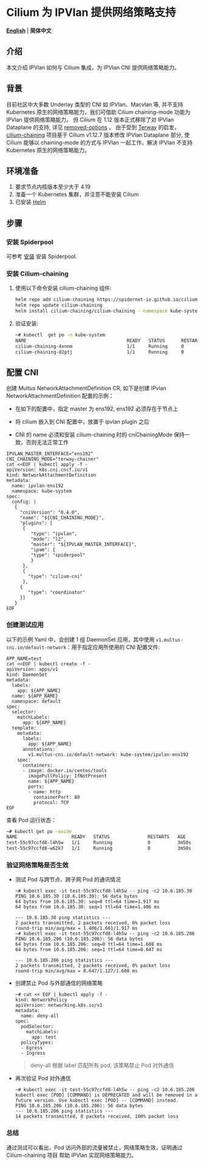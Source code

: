 # Cilium 为 IPVlan 提供网络策略支持

[**English**](./cilium-chaining.md) | **简体中文**

## 介绍

本文介绍 IPVlan 如何与 Cilium 集成，为 IPVlan CNI 提供网络策略能力。

## 背景

目前社区中大多数 Underlay 类型的 CNI 如 IPVlan、Macvlan 等, 并不支持 Kubernetes 原生的网络策略能力，我们可借助 Cilium chaining-mode 功能为 IPVlan 提供网络策略能力。
但 Cilium 在 1.12 版本正式移除了对 IPVlan Dataplane 的支持, 详见 [removed-options](https://docs.cilium.io/en/v1.12/operations/upgrade/#removed-options) 。
由于受到 [Terway](https://github.com/AliyunContainerService/terway) 的启发， [cilium-chaining](https://github.com/spidernet-io/cilium-chaining) 项目基于 Cilium
v1.12.7 版本修改 IPVlan Dataplane 部分, 使 Cilium 能够以 chaining-mode 的方式与 IPVlan 一起工作。解决 IPVlan 不支持 Kubernetes 原生的网络策略能力。

## 环境准备

1. 要求节点内核版本至少大于 4.19
2. 准备一个 Kubernetes 集群，并注意不能安装 Cilium
3. 已安装 [Helm](https://helm.sh/docs/intro/install/)

## 步骤

### 安装 Spiderpool

可参考 [安装](./readme-zh_CN.md) 安装 Spiderpool.

### 安装 Cilium-chaining

1. 使用以下命令安装 cilium-chaining 组件:

    ```bash
    helm repo add cilium-chaining https://spidernet-io.github.io/cilium-chaining
    helm repo update cilium-chaining
    helm install cilium-chaining/cilium-chaining --namespace kube-system
    ```

2. 验证安装:

    ```bash
    ~# kubectl  get po -n kube-system
    NAME                                     READY   STATUS      RESTARTS         AGE
    cilium-chaining-4xnnm                    1/1     Running     0                5m48s
    cilium-chaining-82ptj                    1/1     Running     0                5m48s
    ```

## 配置 CNI

创建 Multus NetworkAttachmentDefinition CR, 如下是创建 IPvlan NetworkAttachmentDefinition 配置的示例：

- 在如下的配置中，指定 master 为 ens192, ens192 必须存在于节点上

- 将 cilium 嵌入到 CNI 配置中，放置于 ipvlan plugin 之后

- CNI 的 name 必须和安装 cilium-chaining 时的 cniChainingMode 保持一致，否则无法正常工作

```shell
IPVLAN_MASTER_INTERFACE="ens192"
CNI_CHAINING_MODE="terway-chainer"
cat <<EOF | kubectl apply -f -
apiVersion: k8s.cni.cncf.io/v1
kind: NetworkAttachmentDefinition
metadata:
  name: ipvlan-ens192
  namespace: kube-system
spec:
  config: |
   {
     "cniVersion": "0.4.0",
     "name": "${CNI_CHAINING_MODE}",
     "plugins": [
      {
         "type": "ipvlan",
         "mode": "l2",
         "master": "${IPVLAN_MASTER_INTERFACE}",
         "ipam": {
         "type": "spiderpool"
         }
      },
      {
        "type": "cilium-cni"
      },
     {
        "type": "coordinator"
     }]
   }
EOF
```

### 创建测试应用

以下的示例 Yaml 中，会创建 1 组 DaemonSet 应用，其中使用 `v1.multus-cni.io/default-network`：用于指定应用所使用的 CNI 配置文件:

```shell
APP_NAME=test
cat <<EOF | kubectl create -f -
apiVersion: apps/v1
kind: DaemonSet
metadata:
  labels:
    app: ${APP_NAME}
  name: ${APP_NAME}
  namespace: default
spec:
  selector:
    matchLabels:
      app: ${APP_NAME}
  template:
    metadata:
      labels:
        app: ${APP_NAME}
      annotations:
        v1.multus-cni.io/default-network: kube-system/ipvlan-ens192
    spec:
      containers:
      - image: docker.io/centos/tools
        imagePullPolicy: IfNotPresent
        name: ${APP_NAME}
        ports:
        - name: http
          containerPort: 80
          protocol: TCP
EOF
```

查看 Pod 运行状态：

```bash
~# kubectl get po -owide
NAME                    READY   STATUS              RESTARTS   AGE     IP             NODE          NOMINATED NODE   READINESS GATES
test-55c97ccfd8-l4h5w   1/1     Running             0          3m50s   10.6.185.217   worker1       <none>           <none>
test-55c97ccfd8-w62k7   1/1     Running             0          3m50s   10.6.185.206   controller1   <none>           <none>
```

### 验证网络策略是否生效

- 测试 Pod 与跨节点、跨子网 Pod 的通讯情况

    ```shell
    ~# kubectl exec -it test-55c97ccfd8-l4h5w -- ping -c2 10.6.185.30
    PING 10.6.185.30 (10.6.185.30): 56 data bytes
    64 bytes from 10.6.185.30: seq=0 ttl=64 time=1.917 ms
    64 bytes from 10.6.185.30: seq=1 ttl=64 time=1.406 ms
   
    --- 10.6.185.30 ping statistics ---
    2 packets transmitted, 2 packets received, 0% packet loss
    round-trip min/avg/max = 1.406/1.661/1.917 ms
    ~# kubectl exec -it test-55c97ccfd8-l4h5w -- ping -c2 10.6.185.206
    PING 10.6.185.206 (10.6.185.206): 56 data bytes
    64 bytes from 10.6.185.206: seq=0 ttl=64 time=1.608 ms
    64 bytes from 10.6.185.206: seq=1 ttl=64 time=0.647 ms
   
    --- 10.6.185.206 ping statistics ---
    2 packets transmitted, 2 packets received, 0% packet loss
    round-trip min/avg/max = 0.647/1.127/1.608 ms

    ```

- 创建禁止 Pod 与外部通信的网络策略

    ```shell
    ~# cat << EOF | kubectl apply -f -
    kind: NetworkPolicy
    apiVersion: networking.k8s.io/v1
    metadata:
      name: deny-all
    spec:
      podSelector:
        matchLabels:
          app: test
      policyTypes:
      - Egress
      - Ingress
    ```

    > deny-all 根据 label 匹配所有 pod, 该策略禁止 Pod 对外通信
  
- 再次验证 Pod 对外通信

    ```shell
    ~# kubectl exec -it test-55c97ccfd8-l4h5w -- ping -c2 10.6.185.206
    kubectl exec [POD] [COMMAND] is DEPRECATED and will be removed in a future version. Use kubectl exec [POD] -- [COMMAND] instead.
    PING 10.6.185.206 (10.6.185.206): 56 data bytes
    --- 10.6.185.206 ping statistics ---
    14 packets transmitted, 0 packets received, 100% packet loss
    ```

### 总结

通过测试可以看出，Pod 访问外部的流量被禁止，网络策略生效，证明通过 Cilium-chaining 项目 帮助 IPVlan 实现网络策略能力。
